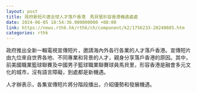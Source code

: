 ```yaml
---
layout: post
title: 政府新短片邀全球人才落戶香港　馬貝里形容香港機遇處處
date: 2024-06-05 18:54:36.000000000 +08:00
link: https://news.rthk.hk/rthk/ch/component/k2/1756233-20240605.htm
categories: rthk
---
```


政府推出全新一輯電視宣傳短片，邀請海內外各行各業的人才落戶香港。宣傳短片由九位來自世界各地、不同專業和背景的人才，親身分享落戶香港的原因。其中，前美國職業籃球聯賽及中國男子籃球職業聯賽球員馬貝里，形容香港是融會多元文化的城市，沒有語言障礙，到處都是新機遇。

人才辦表示，各集宣傳短片將分階段播出，介紹優勢和發展機遇。
